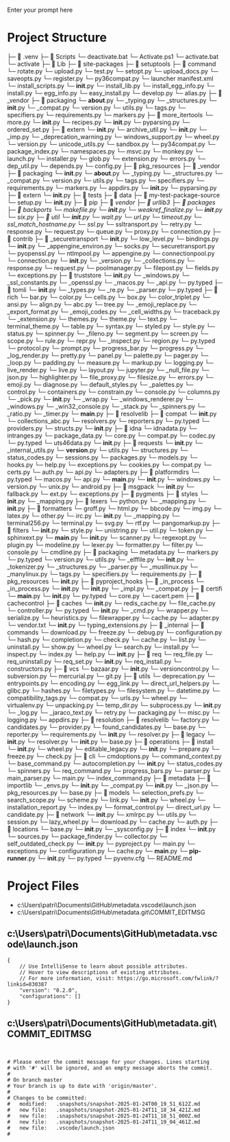 Enter your prompt here

# Project Structure

├─ 📁 .venv
  ├─ 📁 Scripts
    └─ deactivate.bat
    └─ Activate.ps1
    └─ activate.bat
    └─ activate
  ├─ 📁 Lib
    ├─ 📁 site-packages
      ├─ 📁 setuptools
        ├─ 📁 command
          └─ rotate.py
          └─ upload.py
          └─ test.py
          └─ setopt.py
          └─ upload_docs.py
          └─ saveopts.py
          └─ register.py
          └─ py36compat.py
          └─ launcher manifest.xml
          └─ install_scripts.py
          └─ __init__.py
          └─ install_lib.py
          └─ install_egg_info.py
          └─ install.py
          └─ egg_info.py
          └─ easy_install.py
          └─ develop.py
          └─ alias.py
        ├─ 📁 _vendor
          ├─ 📁 packaging
            └─ __about__.py
            └─ _typing.py
            └─ _structures.py
            └─ __init__.py
            └─ _compat.py
            └─ version.py
            └─ utils.py
            └─ tags.py
            └─ specifiers.py
            └─ requirements.py
            └─ markers.py
          ├─ 📁 more_itertools
            └─ more.py
            └─ __init__.py
            └─ recipes.py
          └─ __init__.py
          └─ pyparsing.py
          └─ ordered_set.py
        ├─ 📁 extern
          └─ __init__.py
        └─ archive_util.py
        └─ __init__.py
        └─ _imp.py
        └─ _deprecation_warning.py
        └─ windows_support.py
        └─ wheel.py
        └─ version.py
        └─ unicode_utils.py
        └─ sandbox.py
        └─ py34compat.py
        └─ package_index.py
        └─ namespaces.py
        └─ msvc.py
        └─ monkey.py
        └─ launch.py
        └─ installer.py
        └─ glob.py
        └─ extension.py
        └─ errors.py
        └─ dep_util.py
        └─ depends.py
        └─ config.py
      ├─ 📁 pkg_resources
        ├─ 📁 _vendor
          ├─ 📁 packaging
            └─ __init__.py
            └─ __about__.py
            └─ _typing.py
            └─ _structures.py
            └─ _compat.py
            └─ version.py
            └─ utils.py
            └─ tags.py
            └─ specifiers.py
            └─ requirements.py
            └─ markers.py
          └─ appdirs.py
          └─ __init__.py
          └─ pyparsing.py
        ├─ 📁 extern
          └─ __init__.py
        ├─ 📁 tests
          ├─ 📁 data
            ├─ 📁 my-test-package-source
              └─ setup.py
        └─ __init__.py
      ├─ 📁 pip
        ├─ 📁 _vendor
          ├─ 📁 urllib3
            ├─ 📁 packages
              ├─ 📁 backports
                └─ makefile.py
                └─ __init__.py
                └─ weakref_finalize.py
              └─ __init__.py
              └─ six.py
            ├─ 📁 util
              └─ __init__.py
              └─ wait.py
              └─ url.py
              └─ timeout.py
              └─ ssl_match_hostname.py
              └─ ssl_.py
              └─ ssltransport.py
              └─ retry.py
              └─ response.py
              └─ request.py
              └─ queue.py
              └─ proxy.py
              └─ connection.py
            ├─ 📁 contrib
              ├─ 📁 _securetransport
                └─ __init__.py
                └─ low_level.py
                └─ bindings.py
              └─ __init__.py
              └─ _appengine_environ.py
              └─ socks.py
              └─ securetransport.py
              └─ pyopenssl.py
              └─ ntlmpool.py
              └─ appengine.py
            └─ connectionpool.py
            └─ connection.py
            └─ __init__.py
            └─ _version.py
            └─ _collections.py
            └─ response.py
            └─ request.py
            └─ poolmanager.py
            └─ filepost.py
            └─ fields.py
            └─ exceptions.py
          ├─ 📁 truststore
            └─ __init__.py
            └─ _windows.py
            └─ _ssl_constants.py
            └─ _openssl.py
            └─ _macos.py
            └─ _api.py
            └─ py.typed
          ├─ 📁 tomli
            └─ __init__.py
            └─ _types.py
            └─ _re.py
            └─ _parser.py
            └─ py.typed
          ├─ 📁 rich
            └─ bar.py
            └─ color.py
            └─ cells.py
            └─ box.py
            └─ color_triplet.py
            └─ ansi.py
            └─ align.py
            └─ abc.py
            └─ tree.py
            └─ _emoji_replace.py
            └─ _export_format.py
            └─ _emoji_codes.py
            └─ _cell_widths.py
            └─ traceback.py
            └─ _extension.py
            └─ themes.py
            └─ theme.py
            └─ text.py
            └─ terminal_theme.py
            └─ table.py
            └─ syntax.py
            └─ styled.py
            └─ style.py
            └─ status.py
            └─ spinner.py
            └─ _fileno.py
            └─ segment.py
            └─ screen.py
            └─ scope.py
            └─ rule.py
            └─ repr.py
            └─ _inspect.py
            └─ region.py
            └─ py.typed
            └─ protocol.py
            └─ prompt.py
            └─ progress_bar.py
            └─ progress.py
            └─ _log_render.py
            └─ pretty.py
            └─ panel.py
            └─ palette.py
            └─ pager.py
            └─ _loop.py
            └─ padding.py
            └─ measure.py
            └─ markup.py
            └─ logging.py
            └─ live_render.py
            └─ live.py
            └─ layout.py
            └─ jupyter.py
            └─ _null_file.py
            └─ json.py
            └─ highlighter.py
            └─ file_proxy.py
            └─ filesize.py
            └─ errors.py
            └─ emoji.py
            └─ diagnose.py
            └─ default_styles.py
            └─ _palettes.py
            └─ control.py
            └─ containers.py
            └─ constrain.py
            └─ console.py
            └─ columns.py
            └─ _pick.py
            └─ __init__.py
            └─ _wrap.py
            └─ _windows_renderer.py
            └─ _windows.py
            └─ _win32_console.py
            └─ _stack.py
            └─ _spinners.py
            └─ _ratio.py
            └─ _timer.py
            └─ __main__.py
          ├─ 📁 resolvelib
            ├─ 📁 compat
              └─ __init__.py
              └─ collections_abc.py
            └─ resolvers.py
            └─ reporters.py
            └─ py.typed
            └─ providers.py
            └─ structs.py
            └─ __init__.py
          ├─ 📁 idna
            └─ idnadata.py
            └─ intranges.py
            └─ package_data.py
            └─ core.py
            └─ compat.py
            └─ codec.py
            └─ py.typed
            └─ uts46data.py
            └─ __init__.py
          ├─ 📁 requests
            └─ __init__.py
            └─ _internal_utils.py
            └─ __version__.py
            └─ utils.py
            └─ structures.py
            └─ status_codes.py
            └─ sessions.py
            └─ packages.py
            └─ models.py
            └─ hooks.py
            └─ help.py
            └─ exceptions.py
            └─ cookies.py
            └─ compat.py
            └─ certs.py
            └─ auth.py
            └─ api.py
            └─ adapters.py
          ├─ 📁 platformdirs
            └─ py.typed
            └─ macos.py
            └─ api.py
            └─ __main__.py
            └─ __init__.py
            └─ windows.py
            └─ version.py
            └─ unix.py
            └─ android.py
          ├─ 📁 msgpack
            └─ __init__.py
            └─ fallback.py
            └─ ext.py
            └─ exceptions.py
          ├─ 📁 pygments
            ├─ 📁 styles
              └─ __init__.py
              └─ _mapping.py
            ├─ 📁 lexers
              └─ python.py
              └─ _mapping.py
              └─ __init__.py
            ├─ 📁 formatters
              └─ groff.py
              └─ html.py
              └─ bbcode.py
              └─ img.py
              └─ latex.py
              └─ other.py
              └─ irc.py
              └─ __init__.py
              └─ _mapping.py
              └─ terminal256.py
              └─ terminal.py
              └─ svg.py
              └─ rtf.py
              └─ pangomarkup.py
            ├─ 📁 filters
              └─ __init__.py
            └─ style.py
            └─ unistring.py
            └─ util.py
            └─ token.py
            └─ sphinxext.py
            └─ __main__.py
            └─ __init__.py
            └─ scanner.py
            └─ regexopt.py
            └─ plugin.py
            └─ modeline.py
            └─ lexer.py
            └─ formatter.py
            └─ filter.py
            └─ console.py
            └─ cmdline.py
          ├─ 📁 packaging
            └─ metadata.py
            └─ markers.py
            └─ py.typed
            └─ version.py
            └─ utils.py
            └─ _elffile.py
            └─ __init__.py
            └─ _tokenizer.py
            └─ _structures.py
            └─ _parser.py
            └─ _musllinux.py
            └─ _manylinux.py
            └─ tags.py
            └─ specifiers.py
            └─ requirements.py
          ├─ 📁 pkg_resources
            └─ __init__.py
          ├─ 📁 pyproject_hooks
            ├─ 📁 _in_process
              └─ _in_process.py
              └─ __init__.py
            └─ __init__.py
            └─ _impl.py
            └─ _compat.py
          ├─ 📁 certifi
            └─ __main__.py
            └─ __init__.py
            └─ py.typed
            └─ core.py
            └─ cacert.pem
          ├─ 📁 cachecontrol
            ├─ 📁 caches
              └─ __init__.py
              └─ redis_cache.py
              └─ file_cache.py
            └─ controller.py
            └─ py.typed
            └─ __init__.py
            └─ _cmd.py
            └─ wrapper.py
            └─ serialize.py
            └─ heuristics.py
            └─ filewrapper.py
            └─ cache.py
            └─ adapter.py
          └─ vendor.txt
          └─ __init__.py
          └─ typing_extensions.py
        ├─ 📁 _internal
          ├─ 📁 commands
            └─ download.py
            └─ freeze.py
            └─ debug.py
            └─ configuration.py
            └─ hash.py
            └─ completion.py
            └─ check.py
            └─ cache.py
            └─ list.py
            └─ uninstall.py
            └─ show.py
            └─ wheel.py
            └─ search.py
            └─ install.py
            └─ inspect.py
            └─ index.py
            └─ help.py
            └─ __init__.py
          ├─ 📁 req
            └─ req_file.py
            └─ req_uninstall.py
            └─ req_set.py
            └─ __init__.py
            └─ req_install.py
            └─ constructors.py
          ├─ 📁 vcs
            └─ bazaar.py
            └─ __init__.py
            └─ versioncontrol.py
            └─ subversion.py
            └─ mercurial.py
            └─ git.py
          ├─ 📁 utils
            └─ deprecation.py
            └─ entrypoints.py
            └─ encoding.py
            └─ egg_link.py
            └─ direct_url_helpers.py
            └─ glibc.py
            └─ hashes.py
            └─ filetypes.py
            └─ filesystem.py
            └─ datetime.py
            └─ compatibility_tags.py
            └─ compat.py
            └─ urls.py
            └─ wheel.py
            └─ virtualenv.py
            └─ unpacking.py
            └─ temp_dir.py
            └─ subprocess.py
            └─ __init__.py
            └─ _log.py
            └─ _jaraco_text.py
            └─ retry.py
            └─ packaging.py
            └─ misc.py
            └─ logging.py
            └─ appdirs.py
          ├─ 📁 resolution
            ├─ 📁 resolvelib
              └─ factory.py
              └─ candidates.py
              └─ provider.py
              └─ found_candidates.py
              └─ base.py
              └─ reporter.py
              └─ requirements.py
              └─ __init__.py
              └─ resolver.py
            ├─ 📁 legacy
              └─ __init__.py
              └─ resolver.py
            └─ __init__.py
            └─ base.py
          ├─ 📁 operations
            ├─ 📁 install
              └─ __init__.py
              └─ wheel.py
              └─ editable_legacy.py
            └─ __init__.py
            └─ prepare.py
            └─ freeze.py
            └─ check.py
          ├─ 📁 cli
            └─ cmdoptions.py
            └─ command_context.py
            └─ base_command.py
            └─ autocompletion.py
            └─ __init__.py
            └─ status_codes.py
            └─ spinners.py
            └─ req_command.py
            └─ progress_bars.py
            └─ parser.py
            └─ main_parser.py
            └─ main.py
            └─ index_command.py
          ├─ 📁 metadata
            ├─ 📁 importlib
              └─ _envs.py
              └─ __init__.py
              └─ _compat.py
            └─ __init__.py
            └─ _json.py
            └─ pkg_resources.py
            └─ base.py
          ├─ 📁 models
            └─ selection_prefs.py
            └─ search_scope.py
            └─ scheme.py
            └─ link.py
            └─ __init__.py
            └─ wheel.py
            └─ installation_report.py
            └─ index.py
            └─ format_control.py
            └─ direct_url.py
            └─ candidate.py
          ├─ 📁 network
            └─ __init__.py
            └─ xmlrpc.py
            └─ utils.py
            └─ session.py
            └─ lazy_wheel.py
            └─ download.py
            └─ cache.py
            └─ auth.py
          ├─ 📁 locations
            └─ base.py
            └─ __init__.py
            └─ _sysconfig.py
          ├─ 📁 index
            └─ __init__.py
            └─ sources.py
            └─ package_finder.py
            └─ collector.py
          └─ self_outdated_check.py
          └─ __init__.py
          └─ pyproject.py
          └─ main.py
          └─ exceptions.py
          └─ configuration.py
          └─ cache.py
        └─ __main__.py
        └─ __pip-runner__.py
        └─ __init__.py
        └─ py.typed
  └─ pyvenv.cfg
└─ README.md


# Project Files

- c:\Users\patri\Documents\GitHub\metadata\.vscode\launch.json
- c:\Users\patri\Documents\GitHub\metadata\.git\COMMIT_EDITMSG

## c:\Users\patri\Documents\GitHub\metadata\.vscode\launch.json
```
{
    // Use IntelliSense to learn about possible attributes.
    // Hover to view descriptions of existing attributes.
    // For more information, visit: https://go.microsoft.com/fwlink/?linkid=830387
    "version": "0.2.0",
    "configurations": []
}
```

## c:\Users\patri\Documents\GitHub\metadata\.git\COMMIT_EDITMSG
```


# Please enter the commit message for your changes. Lines starting
# with '#' will be ignored, and an empty message aborts the commit.
#
# On branch master
# Your branch is up to date with 'origin/master'.
#
# Changes to be committed:
#	modified:   .snapshots/snapshot-2025-01-24T00_19_51_612Z.md
#	new file:   .snapshots/snapshot-2025-01-24T11_18_34_421Z.md
#	new file:   .snapshots/snapshot-2025-01-24T11_18_51_000Z.md
#	new file:   .snapshots/snapshot-2025-01-24T11_19_04_461Z.md
#	new file:   .vscode/launch.json
#

```

